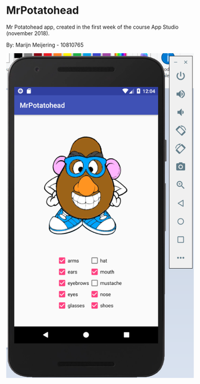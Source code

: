 # MrPotatohead
Mr Potatohead app, created in the first week of the course App Studio (november 2018).

By: Marijn Meijering - 10810765

![App Potatohead](https://github.com/10810765/MrPotatohead/blob/master/doc/potatoApp.png)
